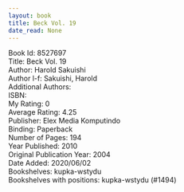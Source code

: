 ```yaml
---
layout: book
title: Beck Vol. 19
date_read: None
---
```


Book Id: 8527697<br />
Title: Beck Vol. 19<br />
Author: Harold Sakuishi<br />
Author l-f: Sakuishi, Harold<br />
Additional Authors: <br />
ISBN: <br />
My Rating: 0<br />
Average Rating: 4.25<br />
Publisher: Elex Media Komputindo<br />
Binding: Paperback<br />
Number of Pages: 194<br />
Year Published: 2010<br />
Original Publication Year: 2004<br />
Date Added: 2020/06/02<br />
Bookshelves: kupka-wstydu<br />
Bookshelves with positions: kupka-wstydu (#1494)<br />

